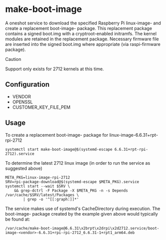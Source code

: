 # make-boot-image
A oneshot service to download the specified Raspberry Pi linux-image- and
create a replacement boot-image- package.  This replacement package contains a
signed boot.img with a cryptroot-enabled initramfs. The kernel modules are
retained in the replacement package. Necessary firmware file are inserted into
the signed boot.img where appropriate (via raspi-firmware package).

> [!CAUTION]
> Support only exists for 2712 kernels at this time.

## Configuration
- VENDOR
- OPENSSL
- CUSTOMER\_KEY\_FILE\_PEM

## Usage
To create a replacement boot-image- package for linux-image-6.6.31+rpt-rpi-2712
```
systemctl start make-boot-image@$(systemd-escape 6.6.31+rpt-rpi-2712).service
```

To determine the latest 2712 linux image (in order to run the service as
suggested above)
```
META_PKG=linux-image-rpi-2712
SRV=rpi-package-download@$(systemd-escape $META_PKG).service
systemctl start --wait $SRV \
	&& grep-dctrl -F Package -X $META_PKG -n -s Depends /var/cache/$SRV/latest/Packages \
		| grep -o '^[[:graph:]]*'
```

The service makes use of systemd's CacheDirectory during execution.  The boot-image- package created by the example given above would typically be found at:
```
/var/cache/make-boot-image@6.6.31\x2brpt\x2drpi\x2d2712.service/boot-image-<vendor>-6.6.31+rpi-rpi-2712_6.6.31-1+rpt1_arm64.deb
```
